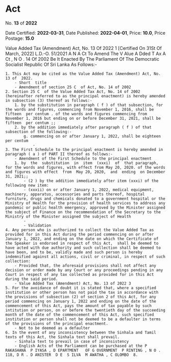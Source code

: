 # Act

No. **13** of **2022**

Date Certified: **2022-03-31**, Date Published: **2022-04-01**, Price: **10.0**, Price Postage: **15.0**

Value Added Tax (Amendment) Act, No. 13 Of 2022 1
[Certified On 31St Of March, 2022]
L.D.-O. 51/2021
A N  A Ct   To   Amend   The  V Alue  A Dded  T Ax  A Ct , N O . 14  Of  2002
Be It Enacted By The Parliament Of The Democratic Socialist Republic Of Sri Lanka As Follows:-

    1. This Act may be cited as the Value Added Tax (Amendment) Act, No. 13 of  2022.
        - Short  title
        - Amendment of section 25 C  of Act, No. 14 of 2002
    2. Section 25 C  of the Value Added Tax Act, No. 14 of 2002 (hereinafter referred to as the principal enactment) is hereby amended in subsection (3) thereof as follows:-
        1. by the substitution in paragraph ( f ) of that subsection, for the words and figures, commencing from November 1, 2016, shall be fifteen  per centum . of the words and figures commencing from November 1, 2016 but ending on or before December 31, 2021, shall be fifteen  per centum ;;
        2. by the addition immediately after paragraph ( f ) of that subsection of the following:-
            g. commencing on or after January 1, 2022, shall be eighteen  per centum
                - 
    3. The First Schedule to the principal enactment is hereby amended in paragraph ( a ) of PART II thereof as follows:-
        - Amendment of the First Schedule to the principal enactment
        1. by  the  substitution  in  item  (xxxi)  of  that paragraph, for the words and figures, with effect from May 20, 2020. of the words and figures with effect  from  May 20, 2020,  and  ending  on December 31, 2021;;
            - (2 ) by the addition immediately after item (xxxi) of the following new item:
            - (xxxii) on or after January 1, 2022, medical equipment, machinery, apparatus, accessories and parts thereof, hospital furniture, drugs and chemicals donated to a government hospital or the Ministry of Health for the provision of health services to address any pandemic or public health emergency, approved by the Minister assigned the subject of Finance on the recommendation of the Secretary to the Ministry of the Minister assigned the subject of Health
            - 
            - Validation
    4. Any person who is authorized to collect the Value Added Tax as provided for in this Act during the period commencing on or after January 1, 2022, and ending on the date on which the Certificate of the Speaker is endorsed in respect of this Act,  shall be deemed to have acted with due authority and such collection shall be deemed to have been, and to be, validly made and such person is hereby indemnified against all actions, civil or criminal, in respect of such collection:
        - Provided that, the aforesaid provisions shall not affect any decision or order made by any Court or any proceedings pending in any Court in respect of any tax collected as provided for in this Act during the said period.
        - Value Added Tax (Amendment) Act, No. 13 of 2022 3
    5. For the avoidance of doubt it is stated that, where a specified institution or other person has not paid the tax in accordance with the provisions of subsection (2) of section 2 of this Act, for any period commencing on January 1, 2022 and ending on the date of the commencement of this Act, pays the amount of tax payable by such intitution or person, on or before the twentieth day of the succeeding month of the date of the commencement of this Act, such specified institution or person shall not be deemed to be a defaulter in terms of the provisions of the principal enactment.
        - Not to be deemed as a defaulter
    6. In the event of any inconsistency between the Sinhala and Tamil texts of this Act, the Sinhala text shall prevail.
        - Sinhala text to prevail in case of inconsistency
        - English Acts of the Parliament can be purchased at the P RAKASHANA  P IYASA , D EPARTMENT   OF G OVERNMENT  P RINTING , N O . 118, D R . D ANISTER  D E  S ILVA  M AWATHA , C OLOMBO  8.
